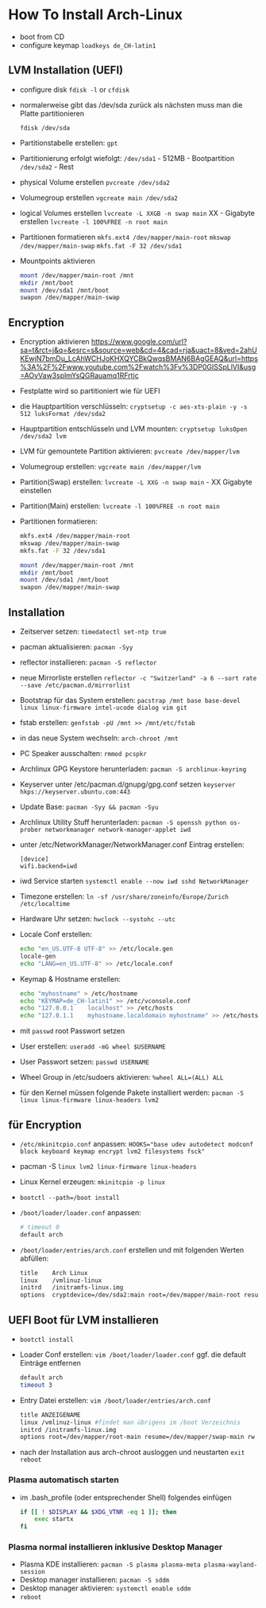 # How To Install Arch-Linux

* boot from CD
* configure keymap `loadkeys de_CH-latin1`

## LVM Installation (UEFI)

* configure disk `fdisk -l` or `cfdisk`
* normalerweise gibt das /dev/sda zurück
   als nächsten muss man die Platte partitionieren

   `fdisk /dev/sda`

* Partitionstabelle erstellen: `gpt`

* Partitionierung erfolgt wiefolgt:
  `/dev/sda1` - 512MB - Bootpartition
  `/dev/sda2` - Rest

* physical Volume erstellen
  `pvcreate /dev/sda2`

* Volumegroup erstellen
  `vgcreate main /dev/sda2`

* logical Volumes erstellen
  `lvcreate -L XXGB -n swap main` XX - Gigabyte erstellen
  `lvcreate -l 100%FREE -n root main`

* Partitionen formatieren
  `mkfs.ext4 /dev/mapper/main-root`
  `mkswap /dev/mapper/main-swap`
  `mkfs.fat -F 32 /dev/sda1`

* Mountpoints aktivieren

   ```bash
   mount /dev/mapper/main-root /mnt
   mkdir /mnt/boot
   mount /dev/sda1 /mnt/boot
   swapon /dev/mapper/main-swap
   ```

## Encryption

* Encryption aktivieren
<https://www.google.com/url?sa=t&rct=j&q=&esrc=s&source=web&cd=4&cad=rja&uact=8&ved=2ahUKEwjN7bmDu_LcAhWCHJoKHXQYCBkQwqsBMAN6BAgGEAQ&url=https%3A%2F%2Fwww.youtube.com%2Fwatch%3Fv%3DP0GISSpLlVI&usg=AOvVaw3splmYsQGRauamq1RFrtjc>

* Festplatte wird so partitioniert wie für UEFI
* die Hauptpartition verschlüsseln: `cryptsetup -c aes-xts-plain -y -s 512 luksFormat /dev/sda2`
* Hauptpartition entschlüsseln und LVM mounten: `cryptsetup luksOpen /dev/sda2 lvm`
* LVM für gemountete Partition aktivieren: `pvcreate /dev/mapper/lvm`
* Volumegroup erstellen: `vgcreate main /dev/mapper/lvm`
* Partition(Swap) erstellen: `lvcreate -L XXG -n swap main` - XX Gigabyte einstellen
* Partition(Main) erstellen: `lvcreate -l 100%FREE -n root main`
* Partitionen formatieren:

   ``` bash
   mkfs.ext4 /dev/mapper/main-root
   mkswap /dev/mapper/main-swap
   mkfs.fat -F 32 /dev/sda1

   mount /dev/mapper/main-root /mnt
   mkdir /mnt/boot
   mount /dev/sda1 /mnt/boot
   swapon /dev/mapper/main-swap
   ```

## Installation

* Zeitserver setzen: `timedatectl set-ntp true`
* pacman aktualisieren: `pacman -Syy`
* reflector installieren: `pacman -S reflector`
* neue Mirrorliste erstellen `reflector -c "Switzerland" -a 6 --sort rate --save /etc/pacman.d/mirrorlist`
* Bootstrap für das System erstellen: `pacstrap /mnt base base-devel linux linux-firmware intel-ucode dialog vim git`
* fstab erstellen: `genfstab -pU /mnt >> /mnt/etc/fstab`
* in das neue System wechseln: `arch-chroot /mnt`
* PC Speaker ausschalten: `rmmod pcspkr`
* Archlinux GPG Keystore herunterladen: `pacman -S archlinux-keyring`
* Keyserver unter /etc/pacman.d/gnupg/gpg.conf setzen `keyserver hkps://keyserver.ubuntu.com:443`
* Update Base: `pacman -Syy && pacman -Syu`
* Archlinux Utility Stuff herunterladen: `pacman -S openssh python os-prober networkmanager network-manager-applet iwd`
* unter /etc/NetworkManager/NetworkManager.conf Eintrag erstellen:

  ```[bash]
  [device]
  wifi.backend=iwd
  ```

* iwd Service starten `systemctl enable --now iwd sshd NetworkManager`

* Timezone erstellen: `ln -sf /usr/share/zoneinfo/Europe/Zurich /etc/localtime`
* Hardware Uhr setzen: `hwclock --systohc --utc`
* Locale Conf erstellen:

   ```bash
   echo "en_US.UTF-8 UTF-8" >> /etc/locale.gen
   locale-gen
   echo "LANG=en_US.UTF-8" >> /etc/locale.conf
   ```

* Keymap & Hostname erstellen:

   ```bash
   echo "myhostname" > /etc/hostname
   echo "KEYMAP=de_CH-latin1" >> /etc/vconsole.conf
   echo "127.0.0.1    localhost" >> /etc/hosts
   echo "127.0.1.1    myhostname.localdomain myhostname" >> /etc/hosts
   ```

* mit `passwd` root Passwort setzen

* User erstellen: `useradd -mG wheel $USERNAME`
* User Passwort setzen: `passwd USERNAME`
* Wheel Group in /etc/sudoers aktivieren: `%wheel ALL=(ALL) ALL`
* für den Kernel müssen folgende Pakete installiert werden: `pacman -S linux linux-firmware linux-headers lvm2`

## für Encryption

* `/etc/mkinitcpio.conf` anpassen: `HOOKS="base udev autodetect modconf block keyboard keymap encrypt lvm2 filesystems fsck"`
* pacman -S `linux lvm2 linux-firmware linux-headers`
* Linux Kernel erzeugen: `mkinitcpio -p linux`
* `bootctl --path=/boot install`
* `/boot/loader/loader.conf` anpassen:

   ``` bash
   # timeout 0
   default arch
   ```

* `/boot/loader/entries/arch.conf` erstellen und mit folgenden Werten abfüllen:

   ``` bash
   title    Arch Linux
   linux    /vmlinuz-linux
   initrd   /initramfs-linux.img
   options  cryptdevice=/dev/sda2:main root=/dev/mapper/main-root resume=/dev/mapper/main-swap lang=de locale=de_DE.UTF-8
   ```

## UEFI Boot für LVM installieren

* `bootctl install`
* Loader Conf erstellen: `vim /boot/loader/loader.conf` ggf. die default Einträge entfernen

  ``` bash
  default arch
  timeout 3
  ```

* Entry Datei erstellen: `vim /boot/loader/entries/arch.conf`

  ``` bash
  title ANZEIGENAME
  linux /vmlinuz-linux #findet man übrigens im /boot Verzeichnis
  initrd /initramfs-linux.img
  options root=/dev/mapper/root-main resume=/dev/mapper/swap-main rw
  ```

* nach der Installation aus arch-chroot ausloggen und neustarten
   `exit`
   `reboot`

### Plasma automatisch starten

* im .bash_profile (oder entsprechender Shell) folgendes einfügen

   ``` bash
   if [[ ! $DISPLAY && $XDG_VTNR -eq 1 ]]; then
       exec startx
   fi
   ```

### Plasma normal installieren inklusive Desktop Manager

* Plasma KDE installieren: `pacman -S plasma plasma-meta plasma-wayland-session`
* Desktop manager installieren: `pacman -S sddm`
* Desktop manager aktivieren: `systemctl enable sddm`
* `reboot`
